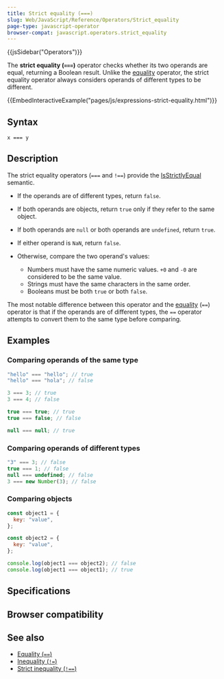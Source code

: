 ```yaml
---
title: Strict equality (===)
slug: Web/JavaScript/Reference/Operators/Strict_equality
page-type: javascript-operator
browser-compat: javascript.operators.strict_equality
---
```


{{jsSidebar("Operators")}}

The **strict equality (`===`)** operator checks whether its two operands are
equal, returning a Boolean result. Unlike the [equality](/Web/JavaScript/Reference/Operators/Equality) operator,
the strict equality operator always considers operands of different types to be
different.

{{EmbedInteractiveExample("pages/js/expressions-strict-equality.html")}}

## Syntax

```js-nolint
x === y
```

## Description

The strict equality operators (`===` and `!==`) provide the [IsStrictlyEqual](/Web/JavaScript/Equality_comparisons_and_sameness#strict_equality_using) semantic.

- If the operands are of different types, return `false`.
- If both operands are objects, return `true` only if they refer to the
  same object.
- If both operands are `null` or both operands are `undefined`,
  return `true`.
- If either operand is `NaN`, return `false`.
- Otherwise, compare the two operand's values:

  - Numbers must have the same numeric values. `+0` and `-0`
    are considered to be the same value.
  - Strings must have the same characters in the same order.
  - Booleans must be both `true` or both `false`.

The most notable difference between this operator and the [equality](/Web/JavaScript/Reference/Operators/Equality)
(`==`) operator is that if the operands are of different types, the
`==` operator attempts to convert them to the same type before comparing.

## Examples

### Comparing operands of the same type

```js
"hello" === "hello"; // true
"hello" === "hola"; // false

3 === 3; // true
3 === 4; // false

true === true; // true
true === false; // false

null === null; // true
```

### Comparing operands of different types

```js
"3" === 3; // false
true === 1; // false
null === undefined; // false
3 === new Number(3); // false
```

### Comparing objects

```js
const object1 = {
  key: "value",
};

const object2 = {
  key: "value",
};

console.log(object1 === object2); // false
console.log(object1 === object1); // true
```

## Specifications



## Browser compatibility



## See also

- [Equality (`==`)](/Web/JavaScript/Reference/Operators/Equality)
- [Inequality (`!=`)](/Web/JavaScript/Reference/Operators/Inequality)
- [Strict inequality (`!==`)](/Web/JavaScript/Reference/Operators/Strict_inequality)

